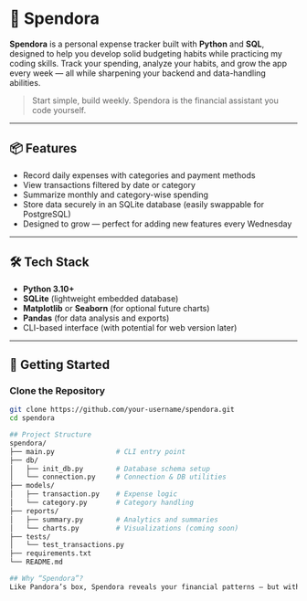 # 💸 Spendora

**Spendora** is a personal expense tracker built with **Python** and **SQL**, designed to help you develop solid budgeting habits while practicing my coding skills. Track your spending, analyze your habits, and grow the app every week — all while sharpening your backend and data-handling abilities.

> Start simple, build weekly. Spendora is the financial assistant you code yourself.

---

## 📦 Features

- Record daily expenses with categories and payment methods
- View transactions filtered by date or category
- Summarize monthly and category-wise spending
- Store data securely in an SQLite database (easily swappable for PostgreSQL)
- Designed to grow — perfect for adding new features every Wednesday

---

## 🛠 Tech Stack

- **Python 3.10+**
- **SQLite** (lightweight embedded database)
- **Matplotlib** or **Seaborn** (for optional future charts)
- **Pandas** (for data analysis and exports)
- CLI-based interface (with potential for web version later)

---

## 🚀 Getting Started

### Clone the Repository

```bash
git clone https://github.com/your-username/spendora.git
cd spendora

## Project Structure
spendora/
├── main.py               # CLI entry point
├── db/
│   ├── init_db.py        # Database schema setup
│   └── connection.py     # Connection & DB utilities
├── models/
│   ├── transaction.py    # Expense logic
│   └── category.py       # Category handling
├── reports/
│   ├── summary.py        # Analytics and summaries
│   └── charts.py         # Visualizations (coming soon)
├── tests/
│   └── test_transactions.py
├── requirements.txt
└── README.md

## Why “Spendora”?
Like Pandora’s box, Spendora reveals your financial patterns — but with clarity and insight, not chaos. Open it every week and unlock smarter spending habits.


